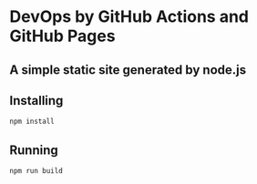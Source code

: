 # DevOps by GitHub Actions and GitHub Pages 

## A simple static site generated by node.js

## Installing

```javascript
npm install
```

## Running

```javascript
npm run build
```
